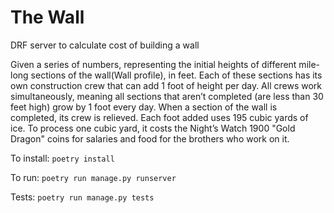 # The Wall

DRF server to calculate cost of building a wall

Given a series of numbers, representing the initial heights
of different mile-long sections of the wall(Wall profile), in feet. Each of these
sections has its own construction crew that can add 1 foot of height per day. All
crews work simultaneously, meaning all sections that aren’t
completed (are less than 30 feet high) grow by 1 foot every day. When a section of
the wall is completed, its crew is relieved. Each foot added uses 195 cubic yards of
ice. To process one cubic yard, it costs the Night’s Watch 1900 "Gold Dragon"
coins for salaries and food for the brothers who work on it.

To install:
`poetry install`

To run:
`poetry run manage.py runserver`

Tests:
`poetry run manage.py tests`
